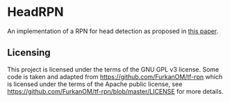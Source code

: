 # HeadRPN

An implementation of a RPN for head detection as proposed in [this paper](https://arxiv.org/pdf/1809.08766v3.pdf).

## Licensing
This project is licensed under the terms of the GNU GPL v3 license.
Some code is taken and adapted from https://github.com/FurkanOM/tf-rpn which is licensed under the terms of the Apache public license, see https://github.com/FurkanOM/tf-rpn/blob/master/LICENSE for more details.
